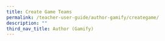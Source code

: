 ```yaml
---
title: Create Game Teams
permalink: /teacher-user-guide/author-gamify/creategame/
description: ""
third_nav_title: Author (Gamify)
---
```

